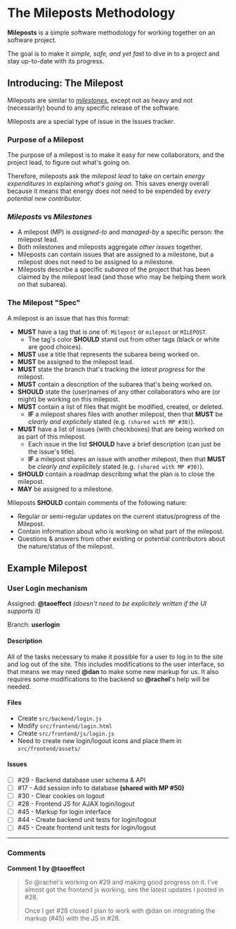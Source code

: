 # The Mileposts Methodology

**Mileposts** is a simple software methodology for working together on an software project.

The goal is to make it _simple, safe, and yet fast_ to dive in to a project and stay up-to-date with its progress.

## Introducing: The Milepost

Mileposts are similar to _[milestones](https://guides.github.com/features/issues/#filtering)_, except not as heavy and not (necessarily) bound to any specific release of the software.

Mileposts are a special type of issue in the Issues tracker.

### Purpose of a Milepost

The purpose of a milepost is to make it easy for new collaborators, and the project lead, to figure out what's going on.

Therefore, mileposts ask the _milepost lead_ to take on certain _energy expenditures_ in explaining _what's going on._ This saves energy overall because it means that energy does not need to be expended by _every potential new contributor._

### _Mileposts_ vs _Milestones_

- A milepost (MP) is _assigned-to_ and _managed-by_ a specific person: the milepost lead.
- Both milestones and mileposts aggregate _other issues_ together.
- Mileposts can contain issues that are assigned to a milestone, but a milepost does not need to be assigned to a milestone.
- Mileposts describe a specific _subarea_ of the project that has been claimed by the milepost lead (and those who may be helping them work on that subarea).

### The Milepost "Spec"

A milepost is an issue that has this format:

- **MUST** have a tag that is one of: `Milepost` or `milepost` or `MILEPOST`.
  - The tag's color **SHOULD** stand out from other tags (black or white are good choices).
- **MUST** use a title that represents the subarea being worked on.
- **MUST** be assigned to the milepost lead.
- **MUST** state the branch that's tracking the _latest progress_ for the milepost.
- **MUST** contain a description of the subarea that's being worked on.
- **SHOULD** state the (user)names of any other collaborators who are (or might) be working on this milepost.
- **MUST** contain a list of files that might be modified, created, or deleted.
  - **IF** a milepost shares files with another milepost, then that **MUST** be _clearly and explicitely_ stated (e.g. `(shared with MP #30)`).
- **MUST** have a list of issues (with checkboxes) that are being worked on as part of this milepost.
  - Each issue in the list **SHOULD** have a brief description (can just be the issue's title).
  - **IF** a milepost shares an issue with another milepost, then that **MUST** be _clearly and explicitely_ stated (e.g. `(shared with MP #30)`).
- **SHOULD** contain a roadmap describing what the plan is to close the milepost.
- **MAY** be assigned to a milestone.

Mileposts **SHOULD** contain comments of the following nature:

- Regular or semi-regular updates on the current status/progress of the Milepost.
- Contain information about who is working on what part of the milepost.
- Questions & answers from other existing or potential contributors about the nature/status of the milepost.

## Example Milepost

### User Login mechanism

Assigned: **@taoeffect** _(doesn't need to be explicitely written if the UI supports it)_

Branch: **userlogin**

#### Description

All of the tasks necessary to make it possible for a user to log in to the site and log out of the site. This includes modifications to the user interface, so that means we may need **@dan** to make some new markup for us. It also requires some modifications to the backend so **@rachel**'s help will be needed.

#### Files

- Create `src/backend/login.js`
- Modify `src/frontend/login.html`
- Create `src/frontend/js/login.js`
- Need to create new login/logout icons and place them in `src/frontend/assets/`

#### Issues

- [ ] #29 - Backend database user schema & API
- [ ] #17 - Add session info to database **(shared with MP #50)**
- [ ] #30 - Clear cookies on logout
- [ ] #28 - Frontend JS for AJAX login/logout
- [ ] #45 - Markup for login interface
- [ ] #44 - Create backend unit tests for login/logout
- [ ] #45 - Create frontend unit tests for login/logout

------------

### Comments

**Comment 1 by @taoeffect**

> So @rachel's working on #29 and making good progress on it. I've almost got the frontend js working, see the latest updates I posted in #28.
>
> Once I get #28 closed I plan to work with @dan on integrating the markup (#45) with the JS in #28.
